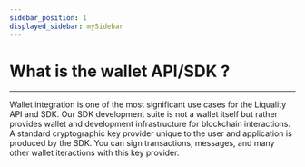 ```yaml
---
sidebar_position: 1
displayed_sidebar: mySidebar
---
```


# What is the wallet API/SDK ?

---

Wallet integration is one of the most significant use cases for the Liquality API and SDK. Our SDK development suite is not a wallet itself but rather provides wallet and development infrastructure for blockchain interactions. A standard cryptographic key provider unique to the user and application is produced by the SDK. You can sign transactions, messages, and many other wallet iteractions with this key provider.
